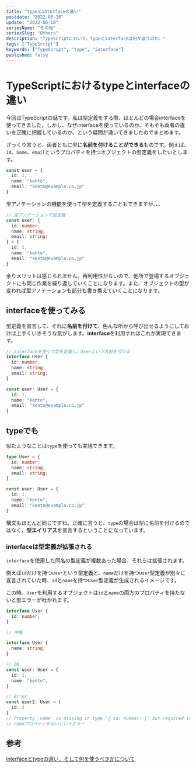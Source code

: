 ```yaml
---
title: "typeとinterfaceの違い"
postdate: "2022-06-10"
update: "2022-06-10"
seriesName: "その他"
seriesSlug: "Others"
description: "TypeScriptにおいて、typeとinterfaceは何が違うのか。"
tags: ["TypeScript"]
keywords: ["TypeScript", "type", "interface"]
published: false
---
```


# TypeScriptにおけるtypeとinterfaceの違い

今回はTypeScriptの話です。私は型定義をする際、ほとんどの場合interfaceを使ってきました。しかし、なぜinterfaceを使っているのか、そもそも両者の違いを正確に把握しているのか、という疑問が湧いてきましたのでまとめます。

ざっくり言うと、両者ともに型に**名前を付けることができる**ものです。例えば、`id`、`name`、`email`というプロパティを持つオブジェクトの型定義をしたいとします。

```ts
const user = {
  id: 1,
  name: "kento",
  email: "kento@example.co.jp"
}
```

型アノテーションの機能を使って型を定義することもできますが、、、

```ts
// 型アノテーションで型定義
const user: {
  id: number;
  name: string;
  email: string;
} = {
  id: 1,
  name: "kento",
  email: "kento@example.co.jp"
}
```

余りメリットは感じられません。再利用性がないので、他所で登場するオブジェクトにも同じ作業を繰り返していくことになります。また、オブジェクトの型が変われば型アノテーションも部分も書き換えていくことになります。

## interfaceを使ってみる

型定義を宣言して、それに**名前を付けて**、色んな所から呼び出せるようにしておけば上手くいきそうな気がします。**interface**を利用すればこれが実現できます。

```ts:title=script.ts
// interfaceを使って型を定義し、Userという名前を付ける
interface User {
  id: number;
  name: string;
  email: string;
}

const user: User = {
  id: 1,
  name: "kento",
  email: "kento@example.co.jp"
}
```

## typeでも

似たようなことは`type`を使っても実現できます。

```ts:title=script.ts
type User = {
  id: number;
  name: string;
  email: string;
}

const user: User = {
  id: 1,
  name: "kento",
  email: "kento@example.co.jp"
}
```

構文もほとんど同じですね。正確に言うと、`type`の場合は型に名前を付けるのではなく、**型エイリアス**を宣言するということになっています。

### interfaceは型定義が拡張される

`interface`を使用した同名の型定義が複数あった場合、それらは拡張されます。

例えば`id`だけを持つ`User`という型定義と、`name`だけを持つ`User`型定義が別々に宣言されていた時、`id`と`name`を持つ`User`型定義が生成されるイメージです。

この時、`User`を利用するオブジェクトは`id`と`name`の両方のプロパティを持たないと型エラーが吐かれます。

```ts:title=script.ts
interface User {
  id: number;
}

// 中略

interface User {
  name: string;
}

// OK
const user: User = {
  id: 1,
  name: "kento",
}

// Error
const user2: User = {
  id: 2
}
// Property 'name' is missing in type '{ id: number; }' but required in type 'User'.
// nameプロパティがないというエラー
```


## 参考

[interfaceとtypeの違い、そして何を使うべきかについて](https://zenn.dev/luvmini511/articles/6c6f69481c2d17)
